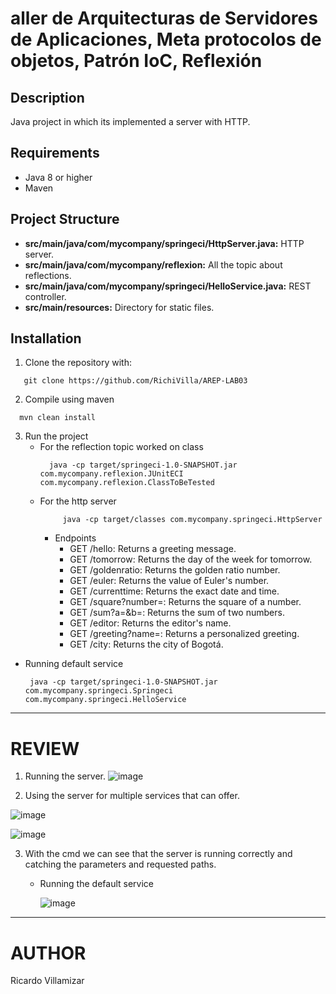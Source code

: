 # aller de Arquitecturas de Servidores de Aplicaciones, Meta protocolos de objetos, Patrón IoC, Reflexión

## Description
Java project in which its implemented a server with HTTP.

## Requirements

* Java 8 or higher
* Maven

## Project Structure

* **src/main/java/com/mycompany/springeci/HttpServer.java:** HTTP server.
* **src/main/java/com/mycompany/reflexion:** All the topic about reflections.
* **src/main/java/com/mycompany/springeci/HelloService.java:** REST controller.
* **src/main/resources:** Directory for static files.

## Installation

1. Clone the repository with:
```
   git clone https://github.com/RichiVilla/AREP-LAB03
 ```

2. Compile using maven

```
  mvn clean install
```

3. Run the project
   * For the reflection topic worked on class
      ```
        java -cp target/springeci-1.0-SNAPSHOT.jar com.mycompany.reflexion.JUnitECI com.mycompany.reflexion.ClassToBeTested
      ```
   * For the http server
       ```
            java -cp target/classes com.mycompany.springeci.HttpServer
       ```
     * Endpoints
          * GET /hello: Returns a greeting message.
          * GET /tomorrow: Returns the day of the week for tomorrow.
          * GET /goldenratio: Returns the golden ratio number.
          * GET /euler: Returns the value of Euler's number.
          * GET /currenttime: Returns the exact date and time.
          * GET /square?number=<number>: Returns the square of a number.
          * GET /sum?a=<number>&b=<number>: Returns the sum of two numbers.
          * GET /editor: Returns the editor's name.
          * GET /greeting?name=<name>: Returns a personalized greeting.
          * GET /city: Returns the city of Bogotá.
          
  * Running default service
    ```
     java -cp target/springeci-1.0-SNAPSHOT.jar com.mycompany.springeci.Springeci com.mycompany.springeci.HelloService
    ```

-----------------------------------

# REVIEW

 1. Running the server.
  ![image](https://github.com/user-attachments/assets/f15690e1-bd43-46b6-9db1-e1abc6f3ad8b)


 2. Using the server for multiple services that can offer.
  
![image](https://github.com/user-attachments/assets/64e4ae18-a1f9-466f-93a6-67dc2d565e1b)

![image](https://github.com/user-attachments/assets/bb44dc38-d7f4-4cba-a763-f3cedae19386)



3. With the cmd we can see that the server is running correctly and catching the parameters and requested paths.
   * Running the default service

        ![image](https://github.com/user-attachments/assets/74d1ca25-d839-4981-b2c9-45a138c2350d)

------------------------
# AUTHOR
Ricardo Villamizar
 


     
